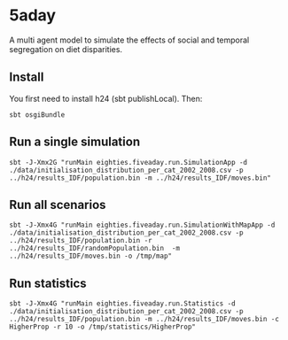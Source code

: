 # 5aday

A multi agent model to simulate the effects of social and temporal segregation on diet disparities.

## Install

You first need to install h24 (sbt publishLocal).
Then:
```shell script
sbt osgiBundle
```

## Run a single simulation

```shell script
sbt -J-Xmx2G "runMain eighties.fiveaday.run.SimulationApp -d ./data/initialisation_distribution_per_cat_2002_2008.csv -p ../h24/results_IDF/population.bin -m ../h24/results_IDF/moves.bin"
```

## Run all scenarios

```shell script
sbt -J-Xmx4G "runMain eighties.fiveaday.run.SimulationWithMapApp -d ./data/initialisation_distribution_per_cat_2002_2008.csv -p ../h24/results_IDF/population.bin -r ../h24/results_IDF/randomPopulation.bin  -m ../h24/results_IDF/moves.bin -o /tmp/map" 
```
## Run statistics

```shell script
sbt -J-Xmx4G "runMain eighties.fiveaday.run.Statistics -d ./data/initialisation_distribution_per_cat_2002_2008.csv -p ../h24/results_IDF/population.bin -m ../h24/results_IDF/moves.bin -c HigherProp -r 10 -o /tmp/statistics/HigherProp" 
```
